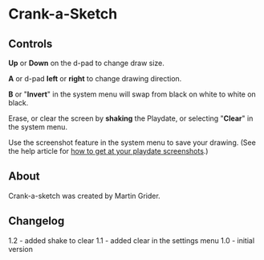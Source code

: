 # Crank-a-Sketch

## Controls

**Up** or **Down** on the d-pad to change draw size.

**A** or d-pad **left** or **right** to change drawing direction.

**B** or "**Invert**" in the system menu will swap from black on white to white on black.

Erase, or clear the screen by **shaking** the Playdate, or selecting "**Clear**" in the system menu.

Use the screenshot feature in the system menu to save your drawing. (See the help article for [how to get at your playdate screenshots](https://help.play.date/games/screenshots/).)

## About

Crank-a-sketch was created by Martin Grider.

## Changelog

1.2 - added shake to clear
1.1 - added clear in the settings menu
1.0 - initial version
